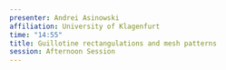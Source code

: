 ```yaml
---
presenter: Andrei Asinowski
affiliation: University of Klagenfurt
time: "14:55"
title: Guillotine rectangulations and mesh patterns
session: Afternoon Session
---
```

